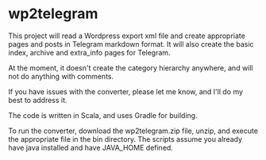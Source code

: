wp2telegram
===========

This project will read a Wordpress export xml file and create appropriate pages and posts in Telegram markdown format. It will also create the basic index, archive and extra_info pages for Telegram.

At the moment, it doesn't create the category hierarchy anywhere, and will not do anything with comments.

If you have issues with the converter, please let me know, and I'll do my best to address it.

The code is written in Scala, and uses Gradle for building. 

To run the converter, download the wp2telegram.zip file, unzip, and execute the appropriate file in the bin directory. The scripts assume you already have java installed and have JAVA_HOME defined.